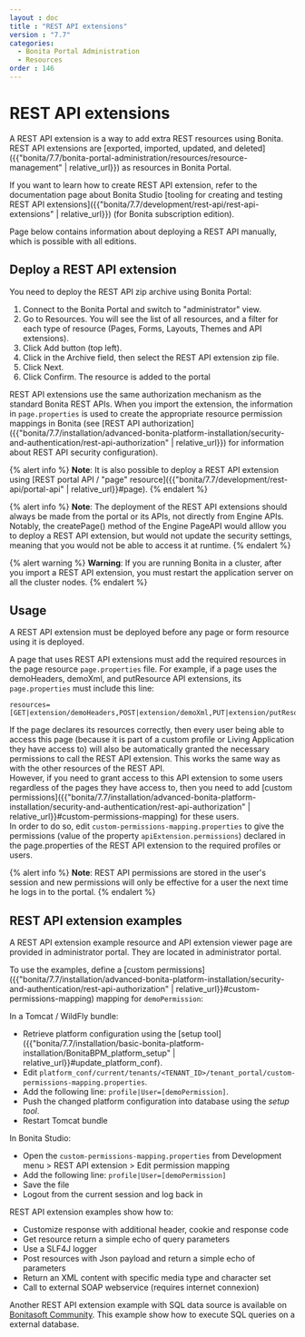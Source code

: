 ```yaml
---
layout : doc
title : "REST API extensions"
version : "7.7"
categories:
  - Bonita Portal Administration
  - Resources
order : 146
---
```

# REST API extensions

A REST API extension is a way to add extra REST resources using Bonita. REST API extensions are [exported, imported, updated, and deleted]({{"bonita/7.7/bonita-portal-administration/resources/resource-management" | relative_url}}) as resources in Bonita Portal.

If you want to learn how to create REST API extension, refer to the documentation page about Bonita Studio [tooling for creating and testing REST API extensions]({{"bonita/7.7/development/rest-api/rest-api-extensions" | relative_url}}) (for Bonita subscription edition).

Page below contains information about deploying a REST API manually, which is possible with all editions.

## Deploy a REST API extension

You need to deploy the REST API zip archive using Bonita Portal:

1. Connect to the Bonita Portal and switch to "administrator" view.
1. Go to Resources. You will see the list of all resources, and a filter for each type of resource (Pages, Forms, Layouts, Themes and API extensions).
1. Click Add button (top left).
1. Click in the Archive field, then select the REST API extension zip file.
1. Click Next.
1. Click Confirm. The resource is added to the portal

REST API extensions use the same authorization mechanism as the standard Bonita REST APIs. When you import the extension, the information in `page.properties` is used to create the appropriate resource permission mappings in Bonita (see [REST API authorization]({{"bonita/7.7/installation/advanced-bonita-platform-installation/security-and-authentication/rest-api-authorization" | relative_url}}) for information about REST API security configuration).

{% alert info %}
**Note**: It is also possible to deploy a REST API extension using [REST portal API / "page" resource]({{"bonita/7.7/development/rest-api/portal-api" | relative_url}}#page).
{% endalert %}

{% alert info %}
**Note**: The deployment of the REST API extensions should always be made from the portal or its APIs, not directly from Engine APIs. Notably, the createPage() method of the Engine PageAPI would alllow you to deploy a REST API extension, but would not update the security settings, meaning that you would not be able to access it at runtime. 
{% endalert %}

{% alert warning %}
**Warning**: If you are running Bonita in a cluster, after you import a REST API extension, you must restart the application server on all the cluster nodes.
{% endalert %}

<a id="usage"/>

## Usage

A REST API extension must be deployed before any page or form resource using it is deployed.

A page that uses REST API extensions must add the required resources in the page resource `page.properties` file.
For example, if a page uses the demoHeaders, demoXml, and putResource API extensions, its `page.properties` must include this line:
```
resources=[GET|extension/demoHeaders,POST|extension/demoXml,PUT|extension/putResource]
```
If the page declares its resources correctly, then every user being able to access this page (because it is part of a custom profile or Living Application they have access to)
will also be automatically granted the necessary permissions to call the REST API extension. This works the same way as with the other resources of the REST API.  
However, if you need to grant access to this API extension to some users regardless of the pages they have access to, then you need to add [custom permissions]({{"bonita/7.7/installation/advanced-bonita-platform-installation/security-and-authentication/rest-api-authorization" | relative_url}}#custom-permissions-mapping) for these users.  
In order to do so, edit `custom-permissions-mapping.properties` to give the permissions (value of the property `apiExtension.permissions`) declared in the page.properties of the REST API extension to the required profiles or users.

{% alert info %}
**Note**: REST API permissions are stored in the user's session and new permissions will only be effective for a user the next time he logs in to the portal.
{% endalert %}

## REST API extension examples

A REST API extension example resource and API extension viewer page are provided in administrator portal. They are located in administrator portal.

To use the examples, define a [custom permissions]({{"bonita/7.7/installation/advanced-bonita-platform-installation/security-and-authentication/rest-api-authorization" | relative_url}}#custom-permissions-mapping) mapping for `demoPermission`:

In a Tomcat / WildFly bundle:
* Retrieve platform configuration using the [setup tool]({{"bonita/7.7/installation/basic-bonita-platform-installation/BonitaBPM_platform_setup" | relative_url}}#update_platform_conf).
* Edit `platform_conf/current/tenants/<TENANT_ID>/tenant_portal/custom-permissions-mapping.properties`.
* Add the following line: `profile|User=[demoPermission]`.
* Push the changed platform configuration into database using the _setup tool_.
* Restart Tomcat bundle

In Bonita Studio:
* Open the `custom-permissions-mapping.properties` from Development menu > REST API extension > Edit permission mapping
* Add the following line: `profile|User=[demoPermission]`
* Save the file
* Logout from the current session and log back in

REST API extension examples show how to:

* Customize response with additional header, cookie and response code
* Get resource return a simple echo of query parameters
* Use a SLF4J logger
* Post resources with Json payload and return a simple echo of parameters
* Return an XML content with specific media type and character set
* Call to external SOAP webservice (requires internet connexion)

Another REST API extension example with SQL data source is available on [Bonitasoft Community](http://community.bonitasoft.com/project/data-source-rest-api-extension). This example show how to execute SQL queries on a external database.
